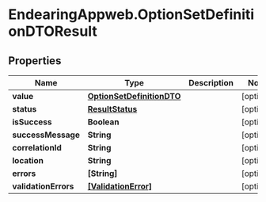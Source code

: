 # EndearingAppweb.OptionSetDefinitionDTOResult

## Properties
Name | Type | Description | Notes
------------ | ------------- | ------------- | -------------
**value** | [**OptionSetDefinitionDTO**](OptionSetDefinitionDTO.md) |  | [optional] 
**status** | [**ResultStatus**](ResultStatus.md) |  | [optional] 
**isSuccess** | **Boolean** |  | [optional] 
**successMessage** | **String** |  | [optional] 
**correlationId** | **String** |  | [optional] 
**location** | **String** |  | [optional] 
**errors** | **[String]** |  | [optional] 
**validationErrors** | [**[ValidationError]**](ValidationError.md) |  | [optional] 
